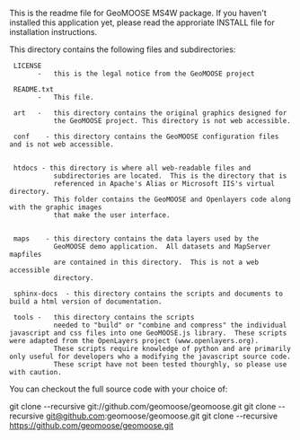 This is the readme file for GeoMOOSE MS4W package.  If you haven't installed
this application yet, please read the approriate INSTALL file for installation
instructions.

This directory contains the following files and subdirectories:

     LICENSE
           -   this is the legal notice from the GeoMOOSE project

     README.txt
           -   This file.

     art   -   this directory contains the original graphics designed for
               the GeoMOOSE project. This directory is not web accessible.

     conf    - this directory contains the GeoMOOSE configuration files and is not web accessible.


     htdocs - this directory is where all web-readable files and
               subdirectories are located.  This is the directory that is
               referenced in Apache's Alias or Microsoft IIS's virtual directory.
               This folder contains the GeoMOOSE and Openlayers code along with the graphic images
               that make the user interface.


     maps    - this directory contains the data layers used by the
               GeoMOOSE demo application.  All datasets and MapServer mapfiles
               are contained in this directory.  This is not a web accessible
               directory.
               
     sphinx-docs  - this directory contains the scripts and documents to build a html version of documentation.

     tools -   this directory contains the scripts
               needed to "build" or "combine and compress" the individual javascript and css files into one GeoMOOSE.js library.  These scripts were adapted from the OpenLayers project (www.openlayers.org).
               These scripts require knowledge of python and are primarily only useful for developers who a modifying the javascript source code.
               These script have not been tested thourghly, so please use with caution.

You can checkout the full source code with your choice of:

git clone --recursive git://github.com/geomoose/geomoose.git
git clone --recursive git@github.com:geomoose/geomoose.git
git clone --recursive https://github.com/geomoose/geomoose.git

